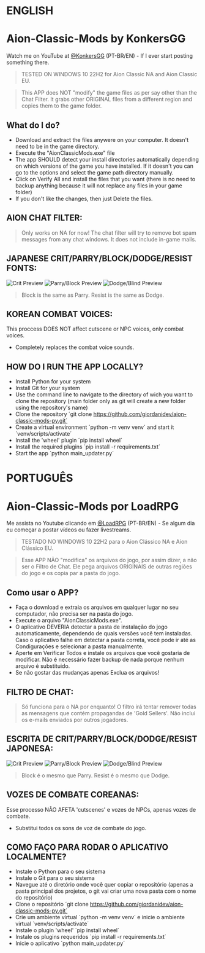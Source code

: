 # ENGLISH

# Aion-Classic-Mods by KonkersGG
Watch me on YouTube at [@KonkersGG](https://youtube.com/@KonkersGG) (PT-BR/EN) - If I ever start posting something there.

> TESTED ON WINDOWS 10 22H2 for Aion Classic NA and Aion Classic EU.

> This APP does NOT "modify" the game files as per say other than the Chat Filter. It grabs other ORIGINAL files from a different region and copies them to the game folder.

## What do I do?
- Download and extract the files anywere on your computer. It doesn't need to be in the game directory.
- Execute the "AionClassicMods.exe" file
- The app SHOULD detect your install directories automatically depending on which versions of the game you have installed. If it doesn't you can go to the options and select the game path directory manually.
- Click on Verify All and install the files that you want (there is no need to backup anything because it will not replace any files in your game folder)
- If you don't like the changes, then just Delete the files.

## AION CHAT FILTER:
> Only works on NA for now!
The chat filter will try to remove bot spam messages from any chat windows. It does not include in-game mails.

## JAPANESE CRIT/PARRY/BLOCK/DODGE/RESIST FONTS:
![Crit Preview](https://i.imgur.com/QYhucVk.png)
![Parry/Block Preview](https://i.imgur.com/geFLNsI.png)
![Dodge/Blind Preview](https://i.imgur.com/HQc4W7p.png)

> Block is the same as Parry.
> Resist is the same as Dodge.

## KOREAN COMBAT VOICES:
This proccess DOES NOT affect cutscene or NPC voices, only combat voices.
- Completely replaces the combat voice sounds.

## HOW DO I RUN THE APP LOCALLY?
- Install Python for your system
- Install Git for your system
- Use the command line to navigate to the directory of wich you want to clone the repository (main folder only as git will create a new folder using the repository's name)
- Clone the repository ´git clone https://github.com/giordanidev/aion-classic-mods-py.git´
- Create a virtual environment ´python -m venv venv´ and start it ´venv/scripts/activate´
- Install the 'wheel' plugin ´pip install wheel´
- Install the required plugins ´pip install -r requirements.txt´
- Start the app ´python main_updater.py´

# PORTUGUÊS
# Aion-Classic-Mods por LoadRPG
Me assista no Youtube clicando em [@LoadRPG](https://youtube.com/@LoadRPG) (PT-BR/EN) - Se algum dia eu começar a postar vídeos ou fazer livestreams.

> TESTADO NO WINDOWS 10 22H2 para o Aion Clássico NA e Aion Clássico EU.

> Esse APP NÃO "modifica" os arquivos do jogo, por assim dizer, a não ser o Filtro de Chat. Ele pega arquivos ORIGINAIS de outras regiões do jogo e os copia par a pasta do jogo.

## Como usar o APP?
- Faça o download e extraia os arquivos em qualquer lugar no seu computador, não precisa ser na pasta do jogo.
- Execute o arquivo "AionClassicMods.exe".
- O aplicativo DEVERIA detectar a pasta de instalação do jogo automaticamente, dependendo de quais versões você tem instaladas. Caso o aplicativo falhe em detectar a pasta correta, você pode ir até as Condigurações e selecionar a pasta manualmente.
- Aperte em Verificar Todos e instale os arquivos que você gostaria de modificar. Não é necessário fazer backup de nada porque nenhum arquivo é substituido.
- Se não gostar das mudanças apenas Exclua os arquivos!

## FILTRO DE CHAT:
> Só funciona para o NA por enquanto!
O filtro irá tentar remover todas as mensagens que contém propagandas de 'Gold Sellers'. Não inclui os e-mails enviados por outros jogadores.

## ESCRITA DE CRIT/PARRY/BLOCK/DODGE/RESIST JAPONESA:
![Crit Preview](https://i.imgur.com/QYhucVk.png)
![Parry/Block Preview](https://i.imgur.com/geFLNsI.png)
![Dodge/Blind Preview](https://i.imgur.com/HQc4W7p.png)

> Block é o mesmo que Parry.
> Resist é o mesmo que Dodge.

## VOZES DE COMBATE COREANAS:
Esse processo NÃO AFETA 'cutscenes' e vozes de NPCs, apenas vozes de combate.
- Substitui todos os sons de voz de combate do jogo.

## COMO FAÇO PARA RODAR O APLICATIVO LOCALMENTE?
- Instale o Python para o seu sistema
- Instale o Git para o seu sistema
- Navegue até o diretório onde você quer copiar o repositório (apenas a pasta principal dos projetos, o git vai criar uma nova pasta com o nome do repositório)
- Clone o repositório ´git clone https://github.com/giordanidev/aion-classic-mods-py.git´
- Crie um ambiente virtual ´python -m venv venv´ e inicie o ambiente virtual ´venv/scripts/activate´
- Instale o plugin 'wheel' ´pip install wheel´
- Instale os plugins requeridos ´pip install -r requirements.txt´
- Inicie o aplicativo ´python main_updater.py´
